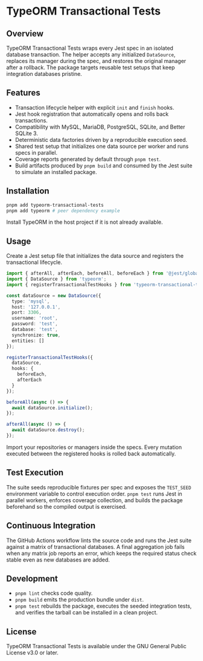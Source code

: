 # TypeORM Transactional Tests

## Overview

TypeORM Transactional Tests wraps every Jest spec in an isolated database transaction. The helper accepts any initialized `DataSource`, replaces its manager during the spec, and restores the original manager after a rollback. The package targets reusable test setups that keep integration databases pristine.

## Features

- Transaction lifecycle helper with explicit `init` and `finish` hooks.
- Jest hook registration that automatically opens and rolls back transactions.
- Compatibility with MySQL, MariaDB, PostgreSQL, SQLite, and Better SQLite 3.
- Deterministic data factories driven by a reproducible execution seed.
- Shared test setup that initializes one data source per worker and runs specs in parallel.
- Coverage reports generated by default through `pnpm test`.
- Build artifacts produced by `pnpm build` and consumed by the Jest suite to simulate an installed package.

## Installation

```bash
pnpm add typeorm-transactional-tests
pnpm add typeorm # peer dependency example
```

Install TypeORM in the host project if it is not already available.

## Usage

Create a Jest setup file that initializes the data source and registers the transactional lifecycle.

```typescript
import { afterAll, afterEach, beforeAll, beforeEach } from '@jest/globals';
import { DataSource } from 'typeorm';
import { registerTransactionalTestHooks } from 'typeorm-transactional-tests';

const dataSource = new DataSource({
  type: 'mysql',
  host: '127.0.0.1',
  port: 3306,
  username: 'root',
  password: 'test',
  database: 'test',
  synchronize: true,
  entities: []
});

registerTransactionalTestHooks({
  dataSource,
  hooks: {
    beforeEach,
    afterEach
  }
});

beforeAll(async () => {
  await dataSource.initialize();
});

afterAll(async () => {
  await dataSource.destroy();
});
```

Import your repositories or managers inside the specs. Every mutation executed between the registered hooks is rolled back automatically.

## Test Execution

The suite seeds reproducible fixtures per spec and exposes the `TEST_SEED` environment variable to control execution order. `pnpm test` runs Jest in parallel workers, enforces coverage collection, and builds the package beforehand so the compiled output is exercised.

## Continuous Integration

The GitHub Actions workflow lints the source code and runs the Jest suite against a matrix of transactional databases. A final aggregation job fails when any matrix job reports an error, which keeps the required status check stable even as new databases are added.

## Development

- `pnpm lint` checks code quality.
- `pnpm build` emits the production bundle under `dist`.
- `pnpm test` rebuilds the package, executes the seeded integration tests, and verifies the tarball can be installed in a clean project.

## License

TypeORM Transactional Tests is available under the GNU General Public License v3.0 or later.

